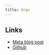 ```yaml
---
title: drgn
---
```


## Links

- [Meta blog post](https://developers.facebook.com/blog/post/2021/12/09/drgn-how-linux-kernel-team-meta-debugs-kernel-scale/?_fb_noscript=1)
- [Github](https://github.com/osandov/drgn)
